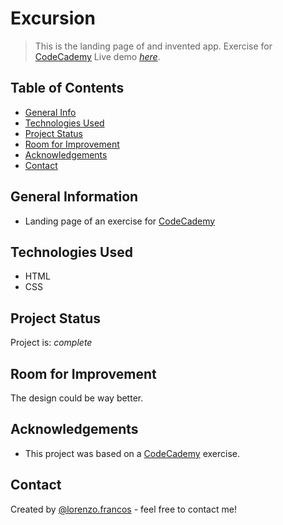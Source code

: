 # Excursion
> This is the landing page of and invented app. Exercise for [CodeCademy](www.codecademy.com)
> Live demo [_here_](https://lfrancos.github.io/Excursion/).


## Table of Contents
* [General Info](#general-information)
* [Technologies Used](#technologies-used)
* [Project Status](#project-status)
* [Room for Improvement](#room-for-improvement)
* [Acknowledgements](#acknowledgements)
* [Contact](#contact)


## General Information
- Landing page of an exercise for [CodeCademy](www.codecademy.com)


## Technologies Used
- HTML
- CSS


## Project Status
Project is: _complete_


## Room for Improvement
The design could be way better.


## Acknowledgements

- This project was based on a [CodeCademy](www.codecademy.com) exercise.


## Contact
Created by [@lorenzo.francos](https://www.lorenzofrancos.com) - feel free to contact me!
